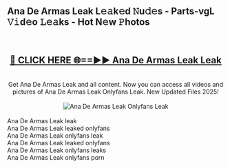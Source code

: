 <h2>Ana De Armas Leak L𝚎𝚊k𝚎d 𝙽u𝚍𝚎s - Parts-vgL 𝚅𝚒d𝚎o 𝙻𝚎𝚊ks - Hot N𝚎w 𝙿hotos </h2>
<br>
<div align="center">
<h2><a href="https://213.232.235.80/live/video.php?q=ana-de-armas-leak" rel="nofollow">🔴 CLICK HERE 🌐==►► Ana De Armas Leak Leak</a></h2>
<br>
Get Ana De Armas Leak and all content. Now you can access all videos and pictures of Ana De Armas Leak Onlyfans Leak. New Updated Files 2025!
<br>
<br>
<a href="https://213.232.235.80/live/video.php?q=ana-de-armas-leak" rel="nofollow" data-target="animated-image.originalLink"><img src="https://i.imgur.com/1EjSzPs.png" alt="Ana De Armas Leak Onlyfans Leak" style="max-width: 100%; display: inline-block;" data-target="animated-image.originalImage"></a>
</div>
<br>
Ana De Armas Leak leak<br>
Ana De Armas Leak leaked onlyfans<br>
Ana De Armas Leak onlyfans leak<br>
Ana De Armas Leak leaked onlyfans<br>
Ana De Armas Leak onlyfans leaks<br>
Ana De Armas Leak onlyfans porn
